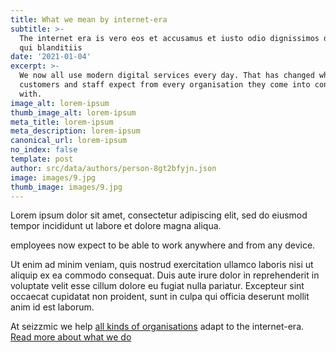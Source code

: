 ```yaml
---
title: What we mean by internet-era
subtitle: >-
  The internet era is vero eos et accusamus et iusto odio dignissimos ducimus
  qui blanditiis
date: '2021-01-04'
excerpt: >-
  We now all use modern digital services every day. That has changed what
  customers and staff expect from every organisation they come into contact
  with.
image_alt: lorem-ipsum
thumb_image_alt: lorem-ipsum
meta_title: lorem-ipsum
meta_description: lorem-ipsum
canonical_url: lorem-ipsum
no_index: false
template: post
author: src/data/authors/person-8gt2bfyjn.json
image: images/9.jpg
thumb_image: images/9.jpg
---
```

Lorem ipsum dolor sit amet, consectetur adipiscing elit, sed do eiusmod tempor incididunt ut labore et dolore magna aliqua.  

employees now expect to be able to work anywhere and from any device.

Ut enim ad minim veniam, quis nostrud exercitation ullamco laboris nisi ut aliquip ex ea commodo consequat. Duis aute irure dolor in reprehenderit in voluptate velit esse cillum dolore eu fugiat nulla pariatur. Excepteur sint occaecat cupidatat non proident, sunt in culpa qui officia deserunt mollit anim id est laborum.  

At seizzmic we help [all kinds of organisations](https://) adapt to the internet-era. [Read more about what we do]()